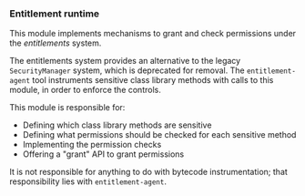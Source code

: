 ### Entitlement runtime

This module implements mechanisms to grant and check permissions under the _entitlements_ system.

The entitlements system provides an alternative to the legacy `SecurityManager` system, which is deprecated for removal.
The `entitlement-agent` tool instruments sensitive class library methods with calls to this module, in order to enforce the controls.

This module is responsible for:
- Defining which class library methods are sensitive
- Defining what permissions should be checked for each sensitive method
- Implementing the permission checks
- Offering a "grant" API to grant permissions

It is not responsible for anything to do with bytecode instrumentation; that responsibility lies with `entitlement-agent`.
